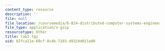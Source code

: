 ```yaml
---
content_type: resource
description: ''
file: null
file_location: /coursemedia/6-824-distributed-computer-systems-engineering-spring-2006/82fca11e60cf8c4b7103d9324d021a80_lab2.tgz
file_type: application/x-gzip
resourcetype: Other
title: lab2.tgz
uid: 82fca11e-60cf-8c4b-7103-d9324d021a80
---
```

